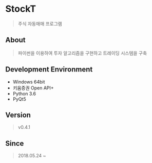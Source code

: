 # StockT
> 주식 자동매매 프로그램

## About
> 파이썬을 이용하여 투자 알고리즘을 구현하고 트레이딩 시스템을 구축

## Development Environment
- Windows 64bit
- 키움증권 Open API+
- Python 3.6
- PyQt5

## Version
> v0.4.1

## Since
> 2018.05.24 ~
